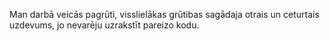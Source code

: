 Man darbā veicās pagrūti, visslielākas grūtibas sagādaja otrais un ceturtais uzdevums, jo nevarēju uzrakstīt pareizo kodu.
